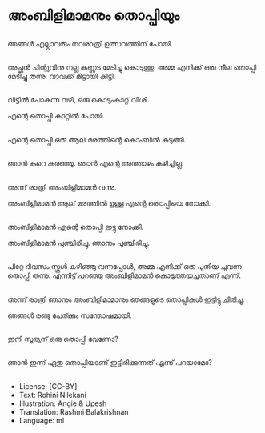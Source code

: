 # അംബിളിമാമനും തൊപ്പിയും

##
ഞങ്ങൾ എല്ലാവരും നവരാത്രി ഉത്സവത്തിന്‌ പോയി.

##
അച്ഛൻ ചിന്റുവിനു നല്ല കണ്ണട മേടിച്ചു കൊടുത്തു. അമ്മ എനിക്ക് ഒരു നീല തൊപ്പി മേടിച്ചു തന്നു. വാവക്ക് മിട്ടായി കിട്ടി.

##
വീട്ടിൽ പോകുന്ന വഴി, ഒരു കൊടുംകാറ്റ് വീശി. 

എന്റെ തൊപ്പി കാറ്റിൽ പോയി.

##
എന്റെ തൊപ്പി ഒരു ആല് മരത്തിന്റെ കൊംബിൽ കുടുങ്ങി.

##
ഞാൻ കുറെ കരഞ്ഞു. ഞാൻ എന്റെ അത്താഴം കഴിച്ചില്ല.

##
അന്ന് രാത്രി അംബിളിമാമൻ വന്നു. 

അംബിളിമാമൻ ആല് മരത്തിൽ ഉള്ള എന്റെ തൊപ്പിയെ നോക്കി.

##
അംബിളിമാമൻ എന്റെ തൊപ്പി ഇട്ടു നോക്കി. 

അംബിളിമാമൻ പുഞ്ചിരിച്ചു. ഞാനും പുഞ്ചിരിച്ചു.

##
പിറ്റേ ദിവസം സ്കൂൾ കഴിഞ്ഞു വന്നപ്പോൾ, അമ്മ എനിക്ക് ഒരു പുതിയ ചുവന്ന തൊപ്പി തന്നു. എന്നിട്ട് പറഞ്ഞു അംബിളിമാമൻ കൊടുത്തയച്ചതാണ് എന്ന്.

##
അന്ന് രാത്രി ഞാനും അംബിളിമാമാനും ഞങ്ങളുടെ തൊപ്പികൾ ഇട്ടിട്ടു ചിരിച്ചു.

ഞങ്ങൾ രണ്ടു പേര്ക്കും സന്തോഷമായി.

##
ഇനി സൂര്യന് ഒരു തൊപ്പി വേണോ?

##
ഞാൻ ഇന്ന് ഏതു തൊപ്പിയാണ്‌ ഇട്ടിരിക്കുന്നത് എന്ന് പറയാമോ?

##
* License: [CC-BY]
* Text: Rohini Nilekani
* Illustration: Angie & Upesh
* Translation: Rashmi Balakrishnan
* Language: ml
